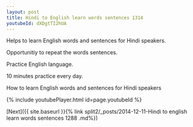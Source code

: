 ```yaml
---
layout: post
title: Hindi to English learn words sentences 1314 
youtubeId: dXDgtTI2hUA
---
```

 
 
Helps to learn English words and sentences for Hindi speakers.

Opportunitiy to repeat the words sentences. 

Practice English language. 
 
10 minutes practice every day. 
 
How to learn English words and sentences for Hindi speakers 
 
{% include youtubePlayer.html id=page.youtubeId %}
 
 
[Next]({{ site.baseurl }}{% link  split2/_posts/2014-12-11-Hindi to english learn words sentences 1288 .md%})
 
